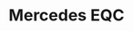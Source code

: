---
title: Mercedes EQC
car_manufacturer: Mercedes
car_name: EQC
car_name_subtext:
car_release_year: 2019
car_added_to_tbdp: 2019
car_last_change_date:
battery_size_available_kwh: 80
battery_size_rated_kwh: 
battery_size_vsource: 
weight_total: 2620
weight_front_axle: 1260
weight_rear_axle: 1380
weight_vsource: https://www.youtube.com/watch?v=_EfKlY61yw8
winter_consumption_90kmh_wh-km: 
winter_consumption_90kmh_wh-mi: 
winter_consumption_120kmh_wh-km: 
winter_consumption_120kmh_wh-mi: 
winter_consumption_vsource: 
summer_consumption_90kmh_wh-km: 184
summer_consumption_90kmh_wh-mi: 296
summer_consumption_120kmh_wh-km: 
summer_consumption_120kmh_wh-mi: 
summer_consumption_vsource: https://www.youtube.com/watch?v=_EfKlY61yw8
winter_range_90kmh_km: 
winter_range_120kmh_km: 
winter_range_vsource: 
summer_range_90kmh_km: 
summer_range_120kmh_km: 
summer_range_vsource: 
bananaboxes_trunk: 7
bananaboxes_folded_seats: 20
bananaboxes_vsource: https://www.youtube.com/watch?v=_hFmhngvzW8
car_general_review_vsource: https://www.youtube.com/embed/OkT2E0e-r8M
car_noise_80_kmh_db: 61.0
car_noise_100_kmh_db: 63.5
car_noise_120_kmh_db: 65.9
car_noise_vsource: https://www.youtube.com/watch?v=13mNkRtdK84
---